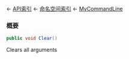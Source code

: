 ← [API索引](Api-Index) ← [命名空间索引](Namespace-Index) ← [MyCommandLine](VRage.Game.ModAPI.Ingame.Utilities.MyCommandLine)

### 概要

```csharp
public void Clear()
```

Clears all arguments

